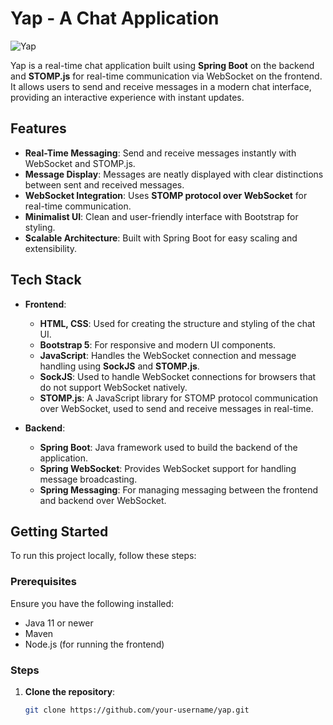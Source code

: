 # Yap - A Chat Application

![Yap](https://github.com/your-username/yap/blob/main/yap-logo.png)

Yap is a real-time chat application built using **Spring Boot** on the backend and **STOMP.js** for real-time communication via WebSocket on the frontend. It allows users to send and receive messages in a modern chat interface, providing an interactive experience with instant updates.

## Features

- **Real-Time Messaging**: Send and receive messages instantly with WebSocket and STOMP.js.
- **Message Display**: Messages are neatly displayed with clear distinctions between sent and received messages.
- **WebSocket Integration**: Uses **STOMP protocol over WebSocket** for real-time communication.
- **Minimalist UI**: Clean and user-friendly interface with Bootstrap for styling.
- **Scalable Architecture**: Built with Spring Boot for easy scaling and extensibility.

## Tech Stack

- **Frontend**:
  - **HTML, CSS**: Used for creating the structure and styling of the chat UI.
  - **Bootstrap 5**: For responsive and modern UI components.
  - **JavaScript**: Handles the WebSocket connection and message handling using **SockJS** and **STOMP.js**.
  - **SockJS**: Used to handle WebSocket connections for browsers that do not support WebSocket natively.
  - **STOMP.js**: A JavaScript library for STOMP protocol communication over WebSocket, used to send and receive messages in real-time.

- **Backend**:
  - **Spring Boot**: Java framework used to build the backend of the application.
  - **Spring WebSocket**: Provides WebSocket support for handling message broadcasting.
  - **Spring Messaging**: For managing messaging between the frontend and backend over WebSocket.

## Getting Started

To run this project locally, follow these steps:

### Prerequisites

Ensure you have the following installed:

- Java 11 or newer
- Maven
- Node.js (for running the frontend)

### Steps

1. **Clone the repository**:
   ```bash
   git clone https://github.com/your-username/yap.git
